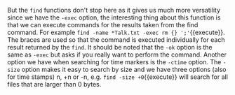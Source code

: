 But the `find` functions don't stop here as it gives us much more versatility since we have the `-exec` option, the interesting thing about this function is that we can execute commands for the results taken from the find command. For example `find -name *Talk.txt -exec rm {} ';'`{{execute}}. The braces are used so that the command is executed individually for each result returned by the `find`.
It should be noted that the `-ok` option is the same as `-exec` but asks if you really want to perform the command.
Another option we have when searching for time markers is the `-ctime` option.
The `-size` option makes it easy to search by size and we have three options (also for time stamps) n, +n or -n, e.g. `find -size +0`{{execute}} will search for all files that are larger than 0 bytes.
